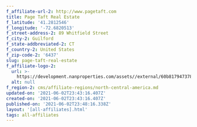 ```yaml
---
f_affiliate-url-2: http://www.pagetaft.com
title: Page Taft Real Estate
f_latitude: '41.2812546'
f_longitude: '-72.6820513'
f_street-address-2: 89 Whitfield Street­
f_city-2: Guilford­
f_state-addbreviated-2: CT­
f_country-2: United States
f_zip-code-2: '6437'
slug: page-taft-real-estate
f_affiliate-logo-2:
  url: >-
    https://development.nanproperties.com/assets//external/60b8179473786a6d8de0c8cf_6081e57d0fef3e3946d322b5_60785a589498d24c20f14f14_page_taft_christies_logo_square_gold717__1_.png
  alt: null
f_region-2: cms/affiliate-regions/north-central-america.md
updated-on: '2021-06-02T23:43:16.407Z'
created-on: '2021-06-02T23:43:16.407Z'
published-on: '2021-06-02T23:48:16.338Z'
layout: '[all-affiliates].html'
tags: all-affiliates
---
```



